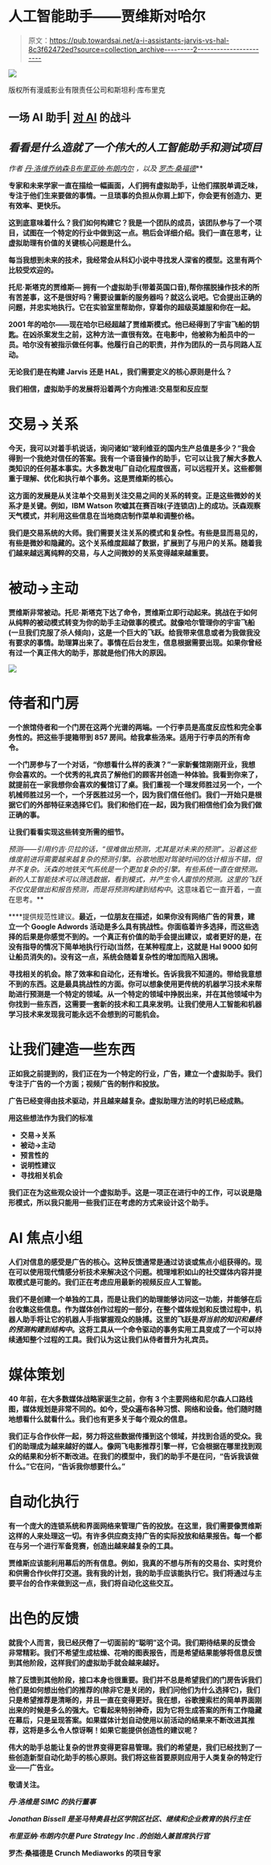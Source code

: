 # 人工智能助手——贾维斯对哈尔

> 原文：<https://pub.towardsai.net/a-i-assistants-jarvis-vs-hal-8c3f62472ed?source=collection_archive---------2----------------------->

![](img/aa21900b6de27c3bd45ef21b16292674.png)

版权所有漫威影业有限责任公司和斯坦利·库布里克

## 一场 AI 助手| [对 AI](https://towardsai.net) 的战斗

## *看看是什么造就了一个伟大的人工智能助手和测试项目*

*作者* [*丹·洛维*](https://medium.com/u/ebffc7c8877?source=post_page-----8c3f62472ed--------------------------------)*[*乔纳森·B*](https://medium.com/u/edcaf69c2799?source=post_page-----8c3f62472ed--------------------------------)*[*布里亚纳·布朗内尔*](https://medium.com/u/74842fb1df6a?source=post_page-----8c3f62472ed--------------------------------) *，以及* [*罗杰·桑福德*](https://medium.com/u/8ac42c72302b?source=post_page-----8c3f62472ed--------------------------------)**

**专家和未来学家一直在描绘一幅画面，人们拥有虚拟助手，让他们摆脱单调乏味，专注于他们生来要做的事情。一旦琐事的负担从你肩上卸下，你会更有创造力、更有效率、更快乐。**

**这到底意味着什么？我们如何构建它？我是一个团队的成员，该团队参与了一个项目，试图在一个特定的行业中做到这一点。稍后会详细介绍。我们一直在思考，让虚拟助理有价值的关键核心问题是什么。**

**每当我想到未来的技术，我经常会从科幻小说中寻找发人深省的模型。这里有两个比较受欢迎的。**

**托尼·斯塔克的贾维斯— 拥有一个虚拟助手(带着英国口音),帮你摆脱操作技术的所有苦差事，这不是很好吗？需要设置新的服务器吗？就这么说吧。它会提出正确的问题，并忠实地执行。它在实验室里帮助你，穿着你的超级英雄服和你在一起。**

**2001 年的哈尔——现在哈尔已经超越了贾维斯模式。他已经得到了宇宙飞船的钥匙。在凶杀案发生之前，这种方法一直很有效。在电影中，他被称为船员中的一员。哈尔没有被指示做任何事。他履行自己的职责，并作为团队的一员与同路人互动。**

**无论我们是在构建 Jarvis 还是 HAL，我们需要定义的核心原则是什么？**

**我们相信，虚拟助手的发展将沿着两个方向推进:交易型和反应型**

# **交易→关系**

**今天，我可以对着手机说话，询问诸如“玻利维亚的国内生产总值是多少？”我会得到一个我绝对信任的答案。我有一个语音操作的助手，它可以让我了解大多数人类知识的任何基本事实。大多数发电厂自动化程度很高，可以远程开关。这些都侧重于理解、优化和执行单个事务。这是贾维斯的核心。**

**这方面的发展是从关注单个交易到关注交易之间的关系的转变。正是这些微妙的关系才是关键。例如，IBM Watson 吹嘘其在赛百味(子连锁店)上的成功。沃森观察天气模式，并利用这些信息在当地商店制作菜单和调整价格。**

**我们是交易系统的大师。我们需要关注关系的模式和复杂性。有些是显而易见的，有些是微妙和隐藏的。这个关系维度超越了数据，扩展到了与用户的关系。随着我们越来越远离纯粹的交易，与人之间微妙的关系变得越来越重要。**

# **被动→主动**

**贾维斯非常被动。托尼·斯塔克下达了命令，贾维斯立即行动起来。挑战在于如何从纯粹的被动模式转变为你的助手主动做事的模式。就像哈尔管理你的宇宙飞船(一旦我们克服了杀人倾向)，这是一个巨大的飞跃。给我带来信息或者为我做我没有要求的事情。助理算出来了。事情在后台发生，信息根据需要出现。如果你曾经有过一个真正伟大的助手，那就是他们伟大的原因。**

**![](img/7aa9abddc878c3a48103f27782b57afc.png)**

# **侍者和门房**

**一个旅馆侍者和一个门房在这两个光谱的两端。一个行李员是高度反应性和完全事务性的。把这些手提箱带到 857 房间。给我拿些汤来。适用于行李员的所有命令。**

**一个门房参与了一个对话，“你想看什么样的表演？”一家新餐馆刚刚开业，我想你会喜欢的。一个优秀的礼宾员了解他们的顾客并创造一种体验。我看到你来了，就提前在一家我想你会喜欢的餐馆订了桌。我们重视一个理发师胜过另一个，一个机械师胜过另一个，一个牙医胜过另一个，因为我们信任他们。我们一开始只是根据它们的外部特征来选择它们。我们和他们在一起，因为我们相信他们会为我们做正确的事。**

**让我们看看实现这些转变所需的细节。**

**预测——引用约吉·贝拉的话，“很难做出预测，尤其是对未来的预测”。沿着这些维度前进将需要越来越复杂的预测引擎。谷歌地图对驾驶时间的估计相当不错，但并不复杂。沃森的地铁天气系统是一个更加复杂的引擎。有些系统一直在做预测。新的人工智能技术可以筛选数据，看到模式，并产生令人震惊的预测。这里的飞跃不仅仅是做出和报告预测*，而是将预测构建到结构中*。这意味着它一直开着，一直在思考。**

****提供规范性建议。**最近，一位朋友在描述，如果你没有网络广告的背景，建立一个 Google Adwords 活动是多么具有挑战性。你面临着许多选择，而这些选择的后果是你感觉不到的。一个真正有价值的助手会提出建议，或者更好的是，在没有指导的情况下简单地执行行动(当然，在某种程度上，这就是 Hal 9000 如何让船员消失的)。没有这一点，系统会随着复杂性的增加而陷入困境。**

**寻找相关的机会。除了效率和自动化，还有增长。告诉我我不知道的。带给我意想不到的东西。这是最具挑战性的方面。你可以想象使用更传统的机器学习技术来帮助进行预测是一个特定的领域。从一个特定的领域中挣脱出来，并在其他领域中为你找到一些东西，这需要一套新的技术和工具来发明。让我们使用人工智能和机器学习技术来发现我可能永远不会想到的可能机会。**

# **让我们建造一些东西**

**正如我之前提到的，我们正在为一个特定的行业，广告，建立一个虚拟助手。我们专注于广告的一个方面；视频广告的制作和投放。**

**广告已经变得由技术驱动，并且越来越复杂。虚拟助理方法的时机已经成熟。**

**用这些想法作为我们的标准**

*   **交易→关系**
*   **被动→主动**
*   **预言性的**
*   **说明性建议**
*   **寻找相关机会**

**我们正在为这些观众设计一个虚拟助手。这是一项正在进行中的工作，可以说是隐形模式，所以我只能用一些我们正在考虑的方式来设计这个助手。**

# **AI 焦点小组**

**人们对信息的感受是广告的核心。这种反馈通常是通过访谈或焦点小组获得的。现在可以使用现代情感分析技术来解决这个问题。梳理堆积如山的社交媒体内容并提取模式是可能的。我们正在考虑应用最新的视频反应人工智能。**

**我们不是创建一个单独的工具，而是让我们的助理能够访问这一功能，并能够在后台收集这些信息。作为媒体创作过程的一部分，在整个媒体规划和反馈过程中，机器人助手将让它的机器人手指掌握观众的脉搏。这里的飞跃是*将当前的知识和最终的预测构建到结构中*。这将工具从一个命令驱动的事务实用工具变成了一个可以持续通知整个过程的工具。我们认为这让我们从侍者晋升为礼宾员。**

# **媒体策划**

**40 年前，在大多数媒体战略家诞生之前，你有 3 个主要网络和尼尔森人口路线图，媒体规划是非常不同的。如今，受众遍布各种习惯、网络和设备。他们随时随地想看什么就看什么。我们也有更多关于每个观众的信息。**

**我们正与合作伙伴一起，努力将这些数据传播到这个领域，并找到合适的受众。我们的助理成为越来越好的媒人。像网飞电影推荐引擎一样，它会根据在哪里找到观众的结果和分析不断改进。在我们的模型中，我们的助手不是在问，“告诉我该做什么。”它在问，“告诉我你想要什么。”**

# **自动化执行**

**有一个庞大的连锁系统和界面网络来管理广告的投放。在这里，我们需要像贾维斯这样的人来处理这一切。有许多供应商支持广告的实际投放和结果报告。每一个都在与另一个进行军备竞赛，创造出越来越复杂的工具。**

**贾维斯应该能利用幕后的所有信息。例如，我真的不想与所有的交易台、实时竞价和供需合作伙伴打交道。我有我的计划，我的助手应该能执行它。我们将通过与主要平台的合作来做到这一点，我们将自动化这些交互。**

# **出色的反馈**

**就我个人而言，我已经厌倦了一切面前的“聪明”这个词。我们期待结果的反馈会非常精彩。我们不希望生成枯燥、花哨的图表报告，而是希望结果能够将信息反馈到其他阶段，这样我们的虚拟助手就会越来越好。**

**除了反馈到其他阶段，接口本身也很重要。我们并不总是希望我们的门房告诉我们他们是如何想出他们的推荐的(除非它是关闭的，我们问他们为什么选择它)，我们只是希望推荐是清晰的，并且一直在变得更好。我在想，谷歌搜索栏的简单界面刚出来的时候是多么的强大。它看起来特别神奇，因为它将生成答案的所有工作隐藏在幕后，只是呈现答案。如果媒体计划自动使用以前活动的结果来不断改进其推荐，这将是多么令人惊讶啊！如果它能提供创造性的建议呢？**

**伟大的助手总能让复杂的世界变得更容易管理。我们的希望是，我们已经找到了一些创造新型自动化助手的核心原则。我们将这些首要原则应用于人类复杂的特定行业——广告业。**

**敬请关注。**

***丹·洛维是 SIMC 的执行董事***

***Jonathan Bissell 是圣马特奥县社区学院区社区、继续和企业教育的执行主任***

***布里亚纳·布朗内尔是 Pure Strategy Inc .的创始人兼首席执行官***

**罗杰·桑福德是 Crunch Mediaworks 的项目专家**